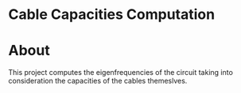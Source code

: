 Cable Capacities Computation
============================

About
=====

This project computes the eigenfrequencies of the circuit taking into consideration the capacities of the cables 
themeslves.